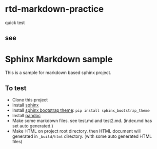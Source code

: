 # rtd-markdown-practice
quick test

## see 
Sphinx Markdown sample
======================
This is a sample for markdown based sphinx project.

To test
-------
 * Clone this project
 * Install [sphinx](http://sphinx-doc.org/)
 * Install [sphinx bootstrap theme](https://github.com/ryan-roemer/sphinx-bootstrap-theme): `pip install sphinx_bootstrap_theme`
 * Install [pandoc](http://johnmacfarlane.net/pandoc/installing.html)
 * Make some markdown files. see test.md and test2.md. (index.md has set auto generated.)
 * Make HTML on project root directory. then HTML document will generated in `_build/html` directory. (with some auto generated HTML files)
